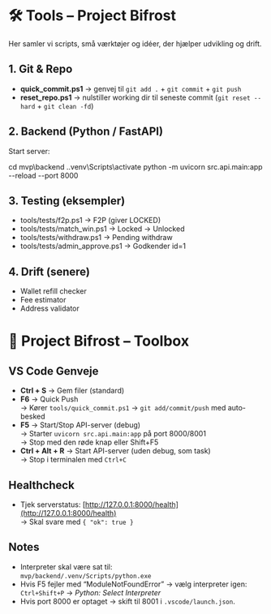 # 🛠️ Tools – Project Bifrost

Her samler vi scripts, små værktøjer og idéer, der hjælper udvikling og drift.

## 1. Git & Repo
- **quick_commit.ps1** → genvej til `git add .` + `git commit` + `git push`
- **reset_repo.ps1** → nulstiller working dir til seneste commit (`git reset --hard` + `git clean -fd`)

## 2. Backend (Python / FastAPI)
Start server:


cd mvp\backend
..venv\Scripts\activate
python -m uvicorn src.api.main:app --reload --port 8000


## 3. Testing (eksempler)
- tools/tests/f2p.ps1 → F2P (giver LOCKED)
- tools/tests/match_win.ps1 → Locked → Unlocked
- tools/tests/withdraw.ps1 → Pending withdraw
- tools/tests/admin_approve.ps1 → Godkender id=1

## 4. Drift (senere)
- Wallet refill checker
- Fee estimator
- Address validator

# 🧰 Project Bifrost – Toolbox

## VS Code Genveje

- **Ctrl + S** → Gem filer (standard)
- **F6** → Quick Push  
  → Kører `tools/quick_commit.ps1` → `git add/commit/push` med auto-besked
- **F5** → Start/Stop API-server (debug)  
  → Starter `uvicorn src.api.main:app` på port 8000/8001  
  → Stop med den røde knap eller Shift+F5
- **Ctrl + Alt + R** → Start API-server (uden debug, som task)  
  → Stop i terminalen med `Ctrl+C`

## Healthcheck

- Tjek serverstatus: [http://127.0.0.1:8000/health](http://127.0.0.1:8000/health)  
  → Skal svare med `{ "ok": true }`

## Notes

- Interpreter skal være sat til:  
  `mvp/backend/.venv/Scripts/python.exe`
- Hvis F5 fejler med “ModuleNotFoundError” → vælg interpreter igen:  
  `Ctrl+Shift+P` → *Python: Select Interpreter*
- Hvis port 8000 er optaget → skift til 8001 i `.vscode/launch.json`.
